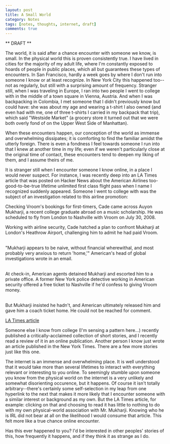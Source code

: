 ```yaml
---
layout: post
title: A Small World
category: Notes
tags: [notes, thoughts, internet, draft]
comments: true
---
```

** DRAFT **
<p>
The world, it is said after a chance encounter with someone we know, is small. In the physical world this is proven consistently true. I have lived in cities for the majority of my adult life, where I'm constantly exposed to hoards of people in public places, which all but guarantees these types of encounters. In San Francisco, hardly a week goes by where I don't run into someone I know or at least recognize. In New York City this happened too--not as regularly, but still with a surprising amount of frequency. Stranger still, when I was traveling in Europe, I ran into two people I went to college with in the middle of a town square in Vienna, Austria. And when I was backpacking in Colombia, I met someone that I didn't previously know but could have: she was about my age and wearing a t-shirt I also owned (and even had with me, one of three t-shirts I carried in my backpack that trip), which said "Westside Market" (a grocery store it turned out that we were both overly fond of on the Upper West Side of Manhattan).</p>

<p>When these encounters happen, our conception of the world as immense and overwhelming dissipates; it is comforting to find the familiar amidst the utterly foreign. There is even a fondness I feel towards someone I run into that I knew at another time in my life; even if we weren't particularly close at the original time of contact, these encounters tend to deepen my liking of them, and I assume theirs of me.</p>

<p>
It is stranger still when I encounter someone I know online, in a place I would never suspect. For instance, I was recently deep into an LA Times article that was posted on Hacker News about the American Airlines too-good-to-be-true lifetime unlimited first class flight pass when I name I recognized suddenly appeared. Someone I went to college with was the subject of an investigation related to this airline promotion:</p>


<quote>
Checking Vroom's bookings for first-timers, Cade came across Auyon Mukharji, a recent college graduate abroad on a music scholarship. He was scheduled to fly from London to Nashville with Vroom on July 30, 2008.<br>

Working with airline security, Cade hatched a plan to confront Mukharji at London's Heathrow Airport, challenging him to admit he had paid Vroom.<br><br>

"Mukharji appears to be naive, without financial wherewithal, and most probably very anxious to return 'home,'" American's head of global investigations wrote in an email.<br><br>

At check-in, American agents detained Mukharji and escorted him to a private office. A former New York police detective working in American security offered a free ticket to Nashville if he'd confess to giving Vroom money.<br><br>

But Mukharji insisted he hadn't, and American ultimately released him and gave him a coach ticket home. He could not be reached for comment.
</quote><br>

<a href="http://articles.latimes.com/2012/may/05/business/la-fi-0506-golden-ticket-20120506">LA Times article</a>

<p>Someone else I know from college (I'm sensing a pattern here...) recently published a critically-acclaimed collection of short stories, and I recently read a review of it in an online publication. Another person I know just wrote an article published in the New York Times. There are a few more stories just like this one.</p>

<p>
The internet is an immense and overwhelming place. It is well understood that it would take more than several lifetimes to interact with everything relevant or interesting to you online. To seemingly stumble upon someone you know from the physical world on the internet is a very unlikely and somewhat disorienting occurence, but it happens. Of course it isn't totally arbitrary--there's certainly some self-selection in my leap from one hyperlink to the next that makes it more likely that I encounter someone with a similar interest or background as my own. But the LA Times article, for example: clicking on that and choosing to read it has little to nothing to do with my own physical-world association with Mr. Mukharji. Knowing who he is IRL did not bear at all on the likelihood I would consume that article. This felt more like a true chance online encounter.</p>

<p>Has this ever happened to you? I'd be interested in other peoples' stories of this, how frequently it happens, and if they think it as strange as I do.</p>


